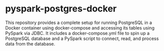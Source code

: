 # pyspark-postgres-docker
This repository provides a complete setup for running PostgreSQL in a Docker container using docker-compose and accessing its tables using PySpark via JDBC. It includes a docker-compose.yml file to spin up a PostgreSQL database and a PySpark script to connect, read, and process data from the database.
